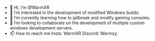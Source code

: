 - 👋 Hi, I’m @WarmXR
- 👀 I’m interested in the development of modified Windows builds.
- 🌱 I’m currently learning how to jailbreak and modify gaming consoles.
- 💞️ I’m looking to collaborate on the development of multiple custom windows development servers.
- 📫 How to reach me Insta: WarmXR Discord: Warmzy.

<!---
WarmXR/WarmXR is a ✨ special ✨ repository because its `README.md` (this file) appears on your GitHub profile.
You can click the Preview link to take a look at your changes.
--->
